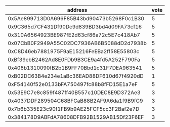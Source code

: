 address|vote|timestamp|signature
---|---|---|---
0x5Ae899713D0A696F85B43bd90473b5268F0c1B30|5|1606224036|0x3f44f36857e103e3396ab40f9056e41dff9ecfd2d302b09630f104c395611a0559e6f971082ac34fc90f676926b211b4135be94fc2bdcb8fc7b67b64ddae93b81c
0x9C365d7CF431Df90Dc9d839BD3bd4d09FA73cf16|5|1606224727|0xdd12e150915ba783ae6c0684cf6be534ef4632071c55ac4673604d3ae4177a621453dc40ad0986738aaf398152e4af4d8fb17b00f407a8aceb6e6c18908d58691b
0x310A6564923BE987fE2d63cf86a72c5E7c418Ab7|5|1606225208|0x4d25d5a1ff5983b38181772402da813c9605360836be50a147cd2b3751c75873051e79aefc71fc0de7104e6f0fc485699d14b43471e9c69b4185408a2ee712891c
0x07CbB0F2949A55C02DC7936AB6B5088dD2d7938b|5|1606226855|0xc3e8f2e978b9d5c48134e6451afff3593e47ed5a0c9d5284e82d39793e1c4f770ff879ebb04f89cea4ed3e42551c07ebd8dff1b5ad3a87b377df0b96ee93b8431c
0xC8D46eb7881975F9aE15216FeEBa2ff58E55803c|5|1606239829|0x2dc2f9a6600ac37222f28d6222fc306a2ddd61ee55bc11da0df04f217253a4051e0bffaa6af2e18a54b753f19770bc1e6bec6338dfc1bcc7bb9d7d2ba5338cf41b
0xBf39ebB2462Ad8E0FDb9B3CE9a4fd5A252F790Fa|5|1606248582|0x4cd21ea7a52b3feb834c9e719ee7a5d22145c10105c5b96ddd8e6c4d7c53ccf62275b6bd73f369d0e641a4daa51973c38006168a598763f1e59c20da69c5e47c1b
0x406b1310090fB2b1B9FF70Bbd1c31F7DEA963541|5|1606256192|0xf5d02fcf23bfcb8a349a30d128910c618158d403889bd76d2ced601f9ae47f334b0e1fe1e0dfb1f04680a81ce753277b9c52d1e3f462441967d216193f4e43081b
0xB02DC63B4e234e1aBc36EAD88DF610d67f4920dD|1|1606279825|0xa8e6d0aba9e0731975889f8b3f93f5a1c13fc34d4363205146dc1b9f5e84459d1370d88f2d2cf198478f495f0a1e9e5e72cd5837e58569e2fc3924b9ab3adaad1c
0xF54140f52e0133bFA750497fc88b8fFD15E1a7eF|5|1606303208|0x3c1beafb87a77dea24737d0270b34d56eee213989646347e9d0ddbe8d259a3df241ca4e8b736c635d21ce7279fd40ff14e1e27a6d2273ac83bca58c5ff8fb1991b
0x53E9C7e8c859f487ff40B557c10DEC8E9D372Ae3|3|1606304087|0x282caa24d93b00e652a71095000620f6de2febfdc9f887c2b6617e4496563ae037d7c6caf3bc69f2b806a1f0b73b1b62db5dcf046da41dceb9299e2841e885411c
0x4037DDF289504C68BFCaB88B2AF9A6da1f9B9fC9|3|1606304401|0x2fb33196ef484d0c51108789608c32b98f30b1e849edf1d86daf5ef12f66f2cc1f3bea7736c1689bd93078b69a80201973e1cd23843ce3f2247c4597b9ebec5d1c
0x7b6b335E23c90f1FB9b9AE25FCF5cc3F2Baf2e7D|3|1606304945|0x1cf9500904fae1e62825c6d38dac069b3667e623896be13a71c91d406c0db6c82dedcca4a2e4dd0e4152168af5e9413a42f1c8839e4bb3933aeb41c11bfb76a71c
0x384178D9ABFdA78608DFB92B1529AB15Df23F6EF|3|1606305021|0xafb894486e5197bd6646deb82cf2ef631c8e8ed5fee6f7b0b4f53d5ecc6c2c761a37475271857594fc476a0a084e8b822d1d57f58844412a61727877426332051b